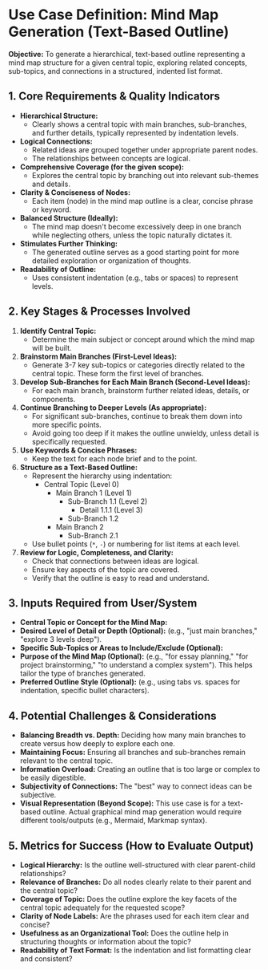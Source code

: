# Use Case Definition: Mind Map Generation (Text-Based Outline)

**Objective:** To generate a hierarchical, text-based outline representing a mind map structure for a given central topic, exploring related concepts, sub-topics, and connections in a structured, indented list format.

## 1. Core Requirements & Quality Indicators

*   **Hierarchical Structure:**
    *   Clearly shows a central topic with main branches, sub-branches, and further details, typically represented by indentation levels.
*   **Logical Connections:**
    *   Related ideas are grouped together under appropriate parent nodes.
    *   The relationships between concepts are logical.
*   **Comprehensive Coverage (for the given scope):**
    *   Explores the central topic by branching out into relevant sub-themes and details.
*   **Clarity & Conciseness of Nodes:**
    *   Each item (node) in the mind map outline is a clear, concise phrase or keyword.
*   **Balanced Structure (Ideally):**
    *   The mind map doesn't become excessively deep in one branch while neglecting others, unless the topic naturally dictates it.
*   **Stimulates Further Thinking:**
    *   The generated outline serves as a good starting point for more detailed exploration or organization of thoughts.
*   **Readability of Outline:**
    *   Uses consistent indentation (e.g., tabs or spaces) to represent levels.

## 2. Key Stages & Processes Involved

1.  **Identify Central Topic:**
    *   Determine the main subject or concept around which the mind map will be built.
2.  **Brainstorm Main Branches (First-Level Ideas):**
    *   Generate 3-7 key sub-topics or categories directly related to the central topic. These form the first level of branches.
3.  **Develop Sub-Branches for Each Main Branch (Second-Level Ideas):**
    *   For each main branch, brainstorm further related ideas, details, or components.
4.  **Continue Branching to Deeper Levels (As appropriate):**
    *   For significant sub-branches, continue to break them down into more specific points.
    *   Avoid going too deep if it makes the outline unwieldy, unless detail is specifically requested.
5.  **Use Keywords & Concise Phrases:**
    *   Keep the text for each node brief and to the point.
6.  **Structure as a Text-Based Outline:**
    *   Represent the hierarchy using indentation:
        *   Central Topic (Level 0)
            *   Main Branch 1 (Level 1)
                *   Sub-Branch 1.1 (Level 2)
                    *   Detail 1.1.1 (Level 3)
                *   Sub-Branch 1.2
            *   Main Branch 2
                *   Sub-Branch 2.1
    *   Use bullet points (`*`, `-`) or numbering for list items at each level.
7.  **Review for Logic, Completeness, and Clarity:**
    *   Check that connections between ideas are logical.
    *   Ensure key aspects of the topic are covered.
    *   Verify that the outline is easy to read and understand.

## 3. Inputs Required from User/System

*   **Central Topic or Concept for the Mind Map:**
*   **Desired Level of Detail or Depth (Optional):** (e.g., "just main branches," "explore 3 levels deep").
*   **Specific Sub-Topics or Areas to Include/Exclude (Optional):**
*   **Purpose of the Mind Map (Optional):** (e.g., "for essay planning," "for project brainstorming," "to understand a complex system"). This helps tailor the type of branches generated.
*   **Preferred Outline Style (Optional):** (e.g., using tabs vs. spaces for indentation, specific bullet characters).

## 4. Potential Challenges & Considerations

*   **Balancing Breadth vs. Depth:** Deciding how many main branches to create versus how deeply to explore each one.
*   **Maintaining Focus:** Ensuring all branches and sub-branches remain relevant to the central topic.
*   **Information Overload:** Creating an outline that is too large or complex to be easily digestible.
*   **Subjectivity of Connections:** The "best" way to connect ideas can be subjective.
*   **Visual Representation (Beyond Scope):** This use case is for a text-based outline. Actual graphical mind map generation would require different tools/outputs (e.g., Mermaid, Markmap syntax).

## 5. Metrics for Success (How to Evaluate Output)

*   **Logical Hierarchy:** Is the outline well-structured with clear parent-child relationships?
*   **Relevance of Branches:** Do all nodes clearly relate to their parent and the central topic?
*   **Coverage of Topic:** Does the outline explore the key facets of the central topic adequately for the requested scope?
*   **Clarity of Node Labels:** Are the phrases used for each item clear and concise?
*   **Usefulness as an Organizational Tool:** Does the outline help in structuring thoughts or information about the topic?
*   **Readability of Text Format:** Is the indentation and list formatting clear and consistent?

